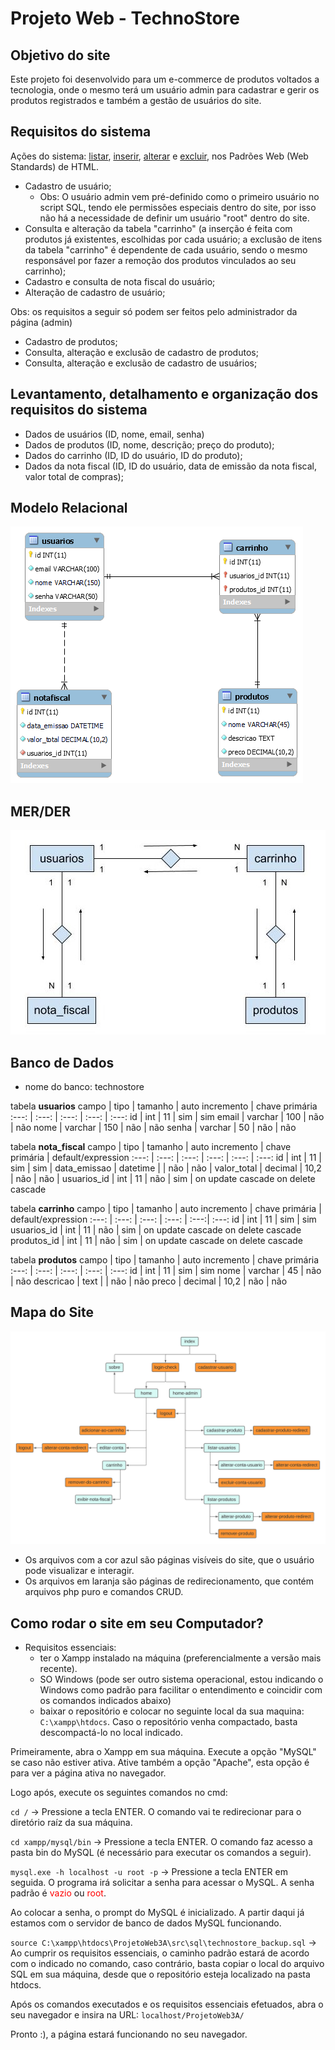 # Projeto Web - TechnoStore

## Objetivo do site

Este projeto foi desenvolvido para um e-commerce de produtos voltados a tecnologia, onde o mesmo terá um usuário admin para cadastrar e gerir os produtos registrados e também a gestão de usuários do site.

## Requisitos do sistema

Ações do sistema: <u>listar</u>, <u>inserir</u>, <u>alterar</u> e <u>excluir</u>, nos Padrões Web (Web Standards) de HTML.

* Cadastro de usuário;
  * Obs: O usuário admin vem pré-definido como o primeiro usuário no script SQL, tendo ele permissões especiais dentro do site, por isso não há a necessidade de definir um usuário "root" dentro do site.
* Consulta e alteração da tabela "carrinho" (a inserção é feita com produtos já existentes, escolhidas por cada usuário; a exclusão de itens da tabela "carrinho" é dependente de cada usuário, sendo o mesmo responsável por fazer a remoção dos produtos vinculados ao seu carrinho);
* Cadastro e consulta de nota fiscal do usuário;
* Alteração de cadastro de usuário;

Obs: os requisitos a seguir só podem ser feitos pelo administrador da página (admin)

* Cadastro de produtos;
* Consulta, alteração e exclusão de cadastro de produtos;
* Consulta, alteração e exclusão de cadastro de usuários;

## Levantamento, detalhamento e organização dos requisitos do sistema

* Dados de usuários (ID, nome, email, senha)
* Dados de produtos (ID, nome, descrição; preço do produto);
* Dados do carrinho (ID, ID do usuário, ID do produto);
* Dados da nota fiscal (ID, ID do usuário, data de emissão da nota fiscal, valor total de compras);

## Modelo Relacional

![modelagem-conceitual](./img/modelagem_conceitual.png)

## MER/DER

![mer/der](./img/mer.jpg)

## Banco de Dados

* nome do banco: technostore

tabela **usuarios**
campo | tipo | tamanho | auto incremento | chave primária
:---: | :---: | :---: | :---: | :---:
id | int | 11 | sim | sim
email | varchar | 100 | não | não
nome | varchar | 150 | não | não
senha | varchar | 50 | não | não

tabela **nota_fiscal**
campo | tipo | tamanho | auto incremento | chave primária | default/expression
:---: | :---: | :---: | :---: | :---: | :---:
id | int | 11 | sim | sim |
data_emissao | datetime | | não | não |
valor_total | decimal | 10,2 | não | não |
usuarios_id | int | 11 | não | sim | on update cascade on delete cascade

tabela **carrinho**
campo | tipo | tamanho | auto incremento | chave primária | default/expression
:---: | :---: | :---: | :---: | :---:| :---:
id | int | 11 | sim | sim
usuarios_id | int | 11 | não | sim | on update cascade on delete cascade
produtos_id | int | 11 | não | sim | on update cascade on delete cascade

tabela **produtos**
campo | tipo | tamanho | auto incremento | chave primária
:---: | :---: | :---: | :---: | :---:
id | int | 11 | sim | sim
nome | varchar | 45 | não | não
descricao | text | | não | não
preco | decimal | 10,2 | não | não

## Mapa do Site

![mapa do site](./img/diagrama_do_site.png)

* Os arquivos com a cor azul são páginas visíveis do site, que o usuário pode visualizar e interagir.
* Os arquivos em laranja são páginas de redirecionamento, que contém arquivos php puro e comandos CRUD.

## Como rodar o site em seu Computador?

* Requisitos essenciais:
  * ter o Xampp instalado na máquina (preferencialmente a versão mais recente).
  * SO Windows (pode ser outro sistema operacional, estou indicando o Windows como padrão para facilitar o entendimento e coincidir com os comandos indicados abaixo)
  * baixar o repositório e colocar no seguinte local da sua maquina: `C:\xampp\htdocs`. Caso o repositório venha compactado, basta descompactá-lo no local indicado.

Primeiramente, abra o Xampp em sua máquina. Execute a opção "MySQL" se caso não estiver ativa. Ative também a opção "Apache", esta opção é para ver a página ativa no navegador.

Logo após, execute os seguintes comandos no cmd:

`cd /` → Pressione a tecla ENTER. O comando vai te redirecionar para o diretório raíz da sua máquina.

`cd xampp/mysql/bin` → Pressione a tecla ENTER. O comando faz acesso a pasta bin do MySQL (é necessário para executar os comandos a seguir).

`mysql.exe -h localhost -u root -p` → Pressione a tecla ENTER em seguida. O programa irá solicitar a senha para acessar o MySQL. A senha padrão é <span style="color: red;">vazio</span> ou <span style="color: red;">root</span>.

Ao colocar a senha, o prompt do MySQL é inicializado. A partir daqui já estamos com o servidor de banco de dados MySQL funcionando.

`source C:\xampp\htdocs\ProjetoWeb3A\src\sql\technostore_backup.sql` → Ao cumprir os requisitos essenciais, o caminho padrão estará de acordo com o indicado no comando, caso contrário, basta copiar o local do arquivo SQL em sua máquina, desde que o repositório esteja localizado na pasta htdocs.

Após os comandos executados e os requisitos essenciais efetuados, abra o seu navegador e insira na URL: `localhost/ProjetoWeb3A/`

Pronto :), a página estará funcionando no seu navegador.
